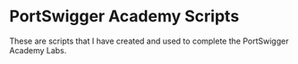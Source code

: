 # PortSwigger Academy Scripts
These are scripts that I have created and used to complete the PortSwigger Academy Labs.
